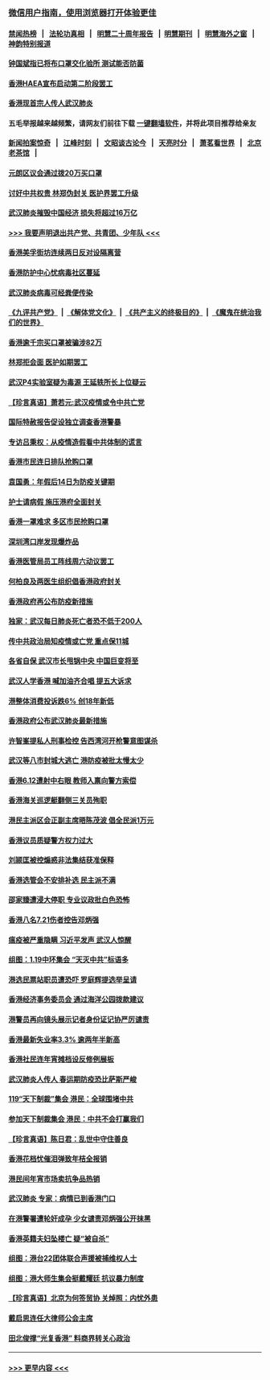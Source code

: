 ### [微信用户指南，使用浏览器打开体验更佳](https://github.com/gfw-breaker/banned-news1/blob/master/indexes/wechat-guide.md?t=0)
#### [禁闻热榜](热点新闻.md?t=0)  &nbsp;&nbsp;|&nbsp;&nbsp; [法轮功真相](https://github.com/gfw-breaker/truth/blob/master/README.md?t=0) &nbsp;&nbsp;|&nbsp;&nbsp; [明慧二十周年报告](https://github.com/gfw-breaker/mh-reports/blob/master/README.md?t=0) &nbsp;&nbsp;|&nbsp;&nbsp;[明慧期刊](https://github.com/gfw-breaker/mh-qikan) &nbsp;&nbsp;|&nbsp;&nbsp; [明慧海外之窗](https://github.com/gfw-breaker/mh-news/blob/master/README.md?t=0) &nbsp;&nbsp;|&nbsp;&nbsp; [神韵特别报道](https://github.com/gfw-breaker/mh-news/blob/master/shenyun.md?t=0)
#### [钟国斌指已将布口罩交化验所 测试能否防菌](../pages/nsc415/n11842783.md?t=02050255) 
#### [香港HAEA宣布启动第二阶段罢工](../pages/nsc415/n11842723.md?t=02050255) 
#### [香港现首宗人传人武汉肺炎](../pages/nsc415/n11842766.md?t=02050255) 
#### 五毛举报越来越频繁，请网友们前往下载 [一键翻墙软件](https://github.com/gfw-breaker/ssr-accounts)，并将此项目推荐给亲友
#### [新闻拍案惊奇](https://github.com/gfw-breaker/banned-news1/blob/master/pages/link4.md) &nbsp;&nbsp;|&nbsp;&nbsp; [江峰时刻](https://github.com/gfw-breaker/banned-news1/blob/master/pages/link4.md) &nbsp;&nbsp;|&nbsp;&nbsp; [文昭谈古论今](https://github.com/gfw-breaker/banned-news1/blob/master/pages/link4.md) &nbsp;&nbsp;|&nbsp;&nbsp; [天亮时分](https://github.com/gfw-breaker/banned-news1/blob/master/pages/link4.md) &nbsp;&nbsp;|&nbsp;&nbsp; [萧茗看世界](https://github.com/gfw-breaker/banned-news1/blob/master/pages/link4.md) &nbsp;&nbsp;|&nbsp;&nbsp; [北京老茶馆](https://github.com/gfw-breaker/banned-news1/blob/master/pages/link4.md) &nbsp;&nbsp;|&nbsp;&nbsp; 
#### [元朗区议会通过拨20万买口罩](../pages/nsc415/n11842754.md?t=02050255) 
#### [讨好中共权贵 林郑伪封关 医护界罢工升级](../pages/nsc415/n11842359.md?t=02050255) 
#### [武汉肺炎摧毁中国经济 损失将超过16万亿](../pages/nsc415/n11839723.md?t=02050255) 
#### [>>> 我要声明退出共产党、共青团、少年队 <<<](https://github.com/begood0513/goodnews/blob/master/quit/letter.md) 
#### [香港美孚街坊连续两日反对设隔离营](../pages/nsc415/n11839962.md?t=02050255) 
#### [香港防护中心忧病毒社区蔓延](../pages/nsc415/n11839933.md?t=02050255) 
#### [武汉肺炎病毒可经粪便传染](../pages/nsc415/n11839939.md?t=02050255) 
#### [《九评共产党》](https://github.com/begood0513/9ping.md/blob/master/README.md) &nbsp;|&nbsp; [《解体党文化》](../../../../jtdwh.md/blob/master/README.md)  &nbsp;|&nbsp; [《共产主义的终极目的》](../../../../gczydzjmd.md/blob/master/README.md) &nbsp;|&nbsp; [《魔鬼在统治我们的世界》](../../../../mgztzwmdsj.md/blob/master/README.md) 
#### [香港逾千宗买口罩被骗涉82万](../pages/nsc415/n11839914.md?t=02050255) 
#### [林郑拒会面 医护如期罢工](../pages/nsc415/n11839892.md?t=02050255) 
#### [武汉P4实验室疑为毒源 王延轶所长上位疑云](../pages/nsc415/n11835543.md?t=02050255) 
#### [【珍言真语】萧若元:武汉疫情或令中共亡党](../pages/nsc415/n11829394.md?t=02050255) 
#### [国际特赦报告促设独立调查香港警暴](../pages/nsc415/n11833845.md?t=02050255) 
#### [专访吕秉权：从疫情造假看中共体制的谎言](../pages/nsc415/n11833813.md?t=02050255) 
#### [香港市民连日排队抢购口罩](../pages/nsc415/n11833794.md?t=02050255) 
#### [袁国勇：年假后14日为防疫关键期](../pages/nsc415/n11831088.md?t=02050255) 
#### [护士请病假 施压港府全面封关](../pages/nsc415/n11831030.md?t=02050255) 
#### [香港一罩难求 多区市民抢购口罩](../pages/nsc415/n11831002.md?t=02050255) 
#### [深圳湾口岸发现爆炸品](../pages/nsc415/n11828802.md?t=02050255) 
#### [香港医管局员工阵线周六动议罢工](../pages/nsc415/n11828762.md?t=02050255) 
#### [何柏良及两医生组织倡香港政府封关](../pages/nsc415/n11828749.md?t=02050255) 
#### [香港政府再公布防疫新措施](../pages/nsc415/n11828716.md?t=02050255) 
#### [独家：武汉每日肺炎死亡者恐不低于200人](../pages/nsc415/n11828240.md?t=02050255) 
#### [传中共政治局知疫情或亡党 重点保11城](../pages/nsc415/n11828145.md?t=02050255) 
#### [各省自保 武汉市长甩锅中央 中国巨变将至](../pages/nsc415/n11828021.md?t=02050255) 
#### [武汉人学香港 喊加油齐合唱 提五大诉求](../pages/nsc415/n11827046.md?t=02050255) 
#### [港整体消费投诉跌6% 创18年新低](../pages/nsc415/n11817280.md?t=02050255) 
#### [香港政府公布武汉肺炎最新措施](../pages/nsc415/n11817152.md?t=02050255) 
#### [许智峯提私人刑事检控 告西湾河开枪警意图谋杀](../pages/nsc415/n11817132.md?t=02050255) 
#### [武汉等八市封城大逃亡 港防疫被批太慢太少](../pages/nsc415/n11817058.md?t=02050255) 
#### [香港6.12遭射中右眼 教师入禀向警方索偿](../pages/nsc415/n11814678.md?t=02050255) 
#### [香港海关巡逻艇翻侧三关员殉职](../pages/nsc415/n11814604.md?t=02050255) 
#### [港民主派区会正副主席晤陈茂波 倡全民派1万元](../pages/nsc415/n11814582.md?t=02050255) 
#### [香港议员质疑警方权力过大](../pages/nsc415/n11814560.md?t=02050255) 
#### [刘颕匡被控煽惑非法集结获准保释](../pages/nsc415/n11811727.md?t=02050255) 
#### [香港选管会不安排补选 民主派不满](../pages/nsc415/n11811691.md?t=02050255) 
#### [邵家臻遭浸大停职 专业议政批白色恐怖](../pages/nsc415/n11811670.md?t=02050255) 
#### [香港八名7.21伤者控告邓炳强](../pages/nsc415/n11811623.md?t=02050255) 
#### [瘟疫被严重隐瞒 习近平发声 武汉人惊醒](../pages/nsc415/n11811186.md?t=02050255) 
#### [组图：1.19中环集会 “天灭中共”标语多](../pages/nsc415/n11809514.md?t=02050255) 
#### [港选民票站职员遭恐吓 罗庭辉提选举呈请](../pages/nsc415/n11808914.md?t=02050255) 
#### [香港经济事务委员会 通过海洋公园拨款建议](../pages/nsc415/n11808906.md?t=02050255) 
#### [港警员再向镜头展示记者身份证记协严厉谴责](../pages/nsc415/n11808888.md?t=02050255) 
#### [香港最新失业率3.3% 逾两年半新高](../pages/nsc415/n11808887.md?t=02050255) 
#### [香港社民连年宵摊档设反修例展板](../pages/nsc415/n11808857.md?t=02050255) 
#### [武汉肺炎人传人 春运期防疫恐比萨斯严峻](../pages/nsc415/n11808739.md?t=02050255) 
#### [119“天下制裁”集会 港民：全球围堵中共](../pages/nsc415/n11806318.md?t=02050255) 
#### [参加天下制裁集会 港民：中共不会打赢我们](../pages/nsc415/n11806596.md?t=02050255) 
#### [【珍言真语】陈日君：乱世中守住善良](../pages/nsc415/n11806247.md?t=02050255) 
#### [香港花档忧催泪弹致年桔全报销](../pages/nsc415/n11806130.md?t=02050255) 
#### [港民间年宵市场卖抗争品热销](../pages/nsc415/n11806073.md?t=02050255) 
#### [武汉肺炎 专家：病情已到香港门口](../pages/nsc415/n11806020.md?t=02050255) 
#### [在港警署遭轮奸成孕 少女谴责邓炳强公开抹黑](../pages/nsc415/n11805981.md?t=02050255) 
#### [香港英籍夫妇坠楼亡 疑“被自杀”](../pages/nsc415/n11805937.md?t=02050255) 
#### [组图：港台22团体联合声援被捕维权人士](../pages/nsc415/n11801834.md?t=02050255) 
#### [组图：港大师生集会挺戴耀廷 抗议暴力制度](../pages/nsc415/n11799298.md?t=02050255) 
#### [【珍言真语】北京为何签贸协 关焯照：内忧外患](../pages/nsc415/n11799790.md?t=02050255) 
#### [戴启思连任大律师公会主席](../pages/nsc415/n11799306.md?t=02050255) 
#### [田北俊撑“光复香港” 料商界转关心政治](../pages/nsc415/n11799287.md?t=02050255) 

----
#### [ >>> 更早内容 <<< ](../indexes/nsc415-earlier.md)
